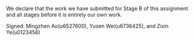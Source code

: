 We declare that the work we have submitted for Stage B of this assignment and all stages before it is entirely our own work.


Signed: Mingzhen Ao(u6527600), Yusen Wei(u6736425), and Zixin Ye(u0123456)
